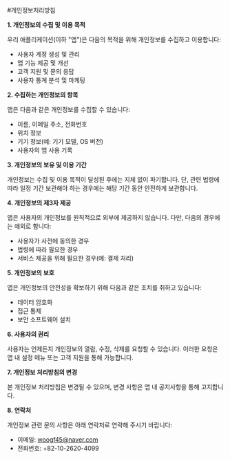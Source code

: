 #개인정보처리방침

**1. 개인정보의 수집 및 이용 목적**

우리 애플리케이션(이하 "앱")은 다음의 목적을 위해 개인정보를 수집하고 이용합니다:
- 사용자 계정 생성 및 관리
- 앱 기능 제공 및 개선
- 고객 지원 및 문의 응답
- 사용자 통계 분석 및 마케팅

**2. 수집하는 개인정보의 항목**

앱은 다음과 같은 개인정보를 수집할 수 있습니다:
- 이름, 이메일 주소, 전화번호
- 위치 정보
- 기기 정보(예: 기기 모델, OS 버전)
- 사용자의 앱 사용 기록

**3. 개인정보의 보유 및 이용 기간**

개인정보는 수집 및 이용 목적이 달성된 후에는 지체 없이 파기합니다. 단, 관련 법령에 따라 일정 기간 보관해야 하는 경우에는 해당 기간 동안 안전하게 보관합니다.

**4. 개인정보의 제3자 제공**

앱은 사용자의 개인정보를 원칙적으로 외부에 제공하지 않습니다. 다만, 다음의 경우에는 예외로 합니다:
- 사용자가 사전에 동의한 경우
- 법령에 따라 필요한 경우
- 서비스 제공을 위해 필요한 경우(예: 결제 처리)

**5. 개인정보의 보호**

앱은 개인정보의 안전성을 확보하기 위해 다음과 같은 조치를 취하고 있습니다:
- 데이터 암호화
- 접근 통제
- 보안 소프트웨어 설치

**6. 사용자의 권리**

사용자는 언제든지 개인정보의 열람, 수정, 삭제를 요청할 수 있습니다. 이러한 요청은 앱 내 설정 메뉴 또는 고객 지원을 통해 가능합니다.

**7. 개인정보 처리방침의 변경**

본 개인정보 처리방침은 변경될 수 있으며, 변경 사항은 앱 내 공지사항을 통해 고지합니다.

**8. 연락처**

개인정보 관련 문의 사항은 아래 연락처로 연락해 주시기 바랍니다:
- 이메일: woogf45@naver.com  
- 전화번호: +82-10-2620-4099
